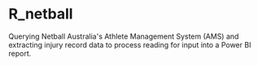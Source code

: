 # R_netball

Querying Netball Australia's Athlete Management System (AMS) and extracting injury record data to process reading for input into a Power BI report.

